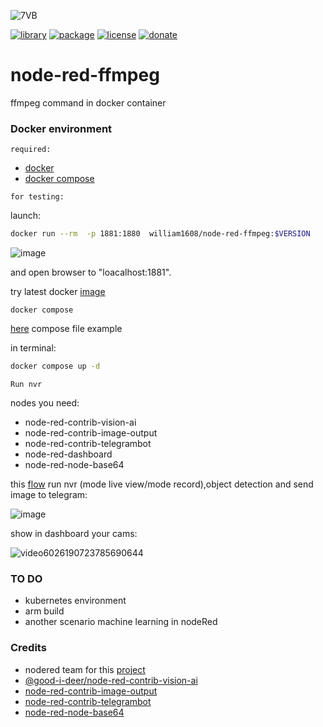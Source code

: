 ![7VB](https://github.com/william89731/node-red-ffmpeg/assets/68069659/6357878b-902b-4f3e-8d46-876dc61be7ff)

[![library](https://img.shields.io/badge/nodered-latest-red)](https://nodered.org/)
[![package](https://img.shields.io/badge/docker-latest-blue)](https://docs.docker.com/get-docker/)
[![license](https://img.shields.io/badge/license-Apache--2.0-yellowgreen)](https://apache.org/licenses/LICENSE-2.0)
[![donate](https://img.shields.io/badge/donate-wango-blue)](https://www.wango.org/donate.aspx)

# node-red-ffmpeg
ffmpeg command in docker container

### Docker environment

```required:```
- [docker](https://docs.docker.com/get-docker/) 
- [docker compose ](https://docs.docker.com/compose/)

```for testing:```
  
launch:
```bash
docker run --rm  -p 1881:1880  william1608/node-red-ffmpeg:$VERSION
```
![image](https://github.com/william89731/node-red-ffmpeg/assets/68069659/85468ec1-54f2-466f-a14b-0893b2915cf7)


and open browser to "loacalhost:1881".

try latest docker [image](https://hub.docker.com/r/william1608/node-red-ffmpeg/tags) 

```docker compose```
 
 [here](https://github.com/william89731/node-red-ffmpeg/blob/main/docker-compose.yml) compose file example

 in terminal:

 ```bash
docker compose up -d
```

```Run nvr```

nodes you need:

- node-red-contrib-vision-ai
- node-red-contrib-image-output
- node-red-contrib-telegrambot
- node-red-dashboard
- node-red-node-base64

this [flow](https://github.com/william89731/node-red-ffmpeg/blob/main/nvr.json) run nvr (mode live view/mode record),object detection and send image to telegram:  
 
![image](https://github.com/william89731/node-red-ffmpeg/assets/68069659/53d27bd4-a421-47da-b6a4-a6fc22858a84)

show in dashboard your cams:

![video6026190723785690644](https://github.com/william89731/node-red-ffmpeg/assets/68069659/98c3d144-fca4-4fd5-951b-1c21b7ba5682)

### TO DO

- kubernetes environment
- arm build
- another scenario machine learning in nodeRed

### Credits

- nodered team for this [project](https://github.com/node-red/node-red-docker/tree/master/docker-custom)
- [@good-i-deer/node-red-contrib-vision-ai](https://github.com/GOOD-I-DEER/node-red-contrib-vision-ai)
- [node-red-contrib-image-output](https://github.com/rikukissa/node-red-contrib-image-output)
- [node-red-contrib-telegrambot](https://github.com/windkh/node-red-contrib-telegrambot)
- [node-red-node-base64](https://github.com/node-red/node-red-nodes/blob/master/parsers/base64/README.md)







  
